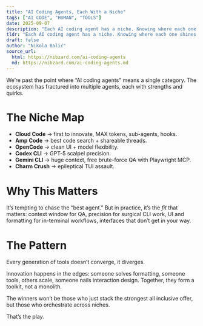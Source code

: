 ```yaml
---
title: "AI Coding Agents, Each With a Niche"
tags: ["AI CODE", "HUMAN", "TOOLS"]
date: 2025-09-07
description: "Each AI coding agent has a niche. Knowing where each one shines is the difference between frustration and flow."
tldr: "Each AI coding agent has a niche. Knowing where each one shines is the difference between frustration and flow."
draft: false
author: "Nikola Balić"
source_url:
  html: https://nibzard.com/ai-coding-agents
  md: https://nibzard.com/ai-coding-agents.md
---
```


We’re past the point where “AI coding agents” means a single category. The ecosystem has fractured into multiple agents, each with strengths and quirks.

# The Niche Map

* **Cloud Code** → first to innovate, MAX tokens, sub-agents, hooks.
* **Amp Code** → best code search + shareable threads.
* **OpenCode** → clean UI + model flexibility.
* **Codex CLI** → GPT-5 scalpel precision.
* **Gemini CLI** → huge context, free brute-force QA with Playwright MCP.
* **Charm Crush** → epileptical TUI assault.

# Why This Matters

It’s tempting to chase the “best agent.” But in practice, it’s the *fit* that matters: context window for QA, precision for surgical CLI work, UI and formatting for in-terminal workflows, interfaces that don’t get in your way.

# The Pattern

Every generation of tools doesn’t converge, it diverges.

Innovation happens in the edges: someone solves formatting, someone tools, others scale, someone nails interaction design. Together, they form a toolkit, not a monolith.

The winners won’t be those who just stack the strongest all inclusive offer, but those who orchestrate across niches.

That’s the play.
